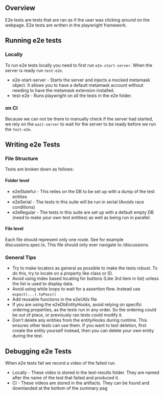 ## Overview
E2e tests are tests that are ran as if the user was clicking around on the webpage. E2e tests are written in the
playwright framework.

## Running e2e tests
### Locally
To run e2e tests locally you need to first run `e2e-start-server`. When the server is ready run `test-e2e`.
* e2e-start-server - Starts the server and injects a mocked metamask object. It allows you to have a default
metamask account without needing to have the metamask extension installed.
* test-e2e - Runs playwright on all the tests in the e2e folder.

### on CI
Because we can not be there to manually check if the server had started, we rely on the `wait-server` to wait for
the server to be ready before we run the `test-e2e`.

## Writing e2e Tests
### File Structure
Tests are broken down as follows:
#### Folder level
* e2eStateful - This relies on the DB to be set up with a dump of the test entities
* e2eSerial - The tests in this suite will be run in serial (Avoids race conditions)
* e2eRegular - The tests in this suite are set up with a default empty DB (need to make your own test entities) as well as being run in parallel.

#### File level
Each file should represent only one route. See for example discussions.spec.ts. This file should only ever navigate
to /discussions.

### General Tips
* Try to make locators as general as possible to make the tests robust. To do this, try to locate on a property like class
or ID.
* Avoid using index based locating for buttons (Like 3rd item in list) unless the list is used to display data.
* Avoid using while loops to wait for a assertion flow. Instead use `expect(...).toPass()`
* Add reusable functions in the e2eUtils file
* If you are using the e2eDbEntityHooks, avoid relying on specific ordering properties, as the tests run in any order.
So the ordering could be out of place, or previously ran tests could modify it.
* Don't delete any entities from the entityHooks during runtime. This ensures other tests can use them. If you want to test
deletion, first create the entity yourself instead, then you can delete your own entity during the test.

## Debugging e2e Tests
When e2e tests fail we record a video of the failed run.

* Locally - These video is stored in the test-results folder. They are named after the name of the test that failed
and produced it.
* CI - These videos are stored in the artifacts. They can be found and downlaoded at the bottom of the summary pag